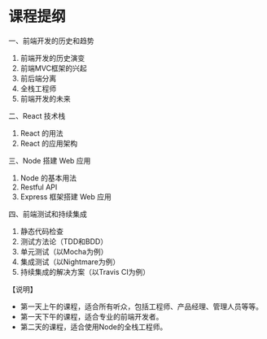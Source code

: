 # 课程提纲

一、前端开发的历史和趋势

1. 前端开发的历史演变
2. 前端MVC框架的兴起
3. 前后端分离
4. 全栈工程师
5. 前端开发的未来

二、React 技术栈

1. React 的用法
2. React 的应用架构

三、Node 搭建 Web 应用

1. Node 的基本用法
2. Restful API
3. Express 框架搭建 Web 应用

四、前端测试和持续集成

1. 静态代码检查
1. 测试方法论（TDD和BDD）
3. 单元测试（以Mocha为例）
4. 集成测试（以Nightmare为例）
5. 持续集成的解决方案（以Travis CI为例）

【说明】

- 第一天上午的课程，适合所有听众，包括工程师、产品经理、管理人员等等。
- 第一天下午的课程，适合专业的前端开发者。
- 第二天的课程，适合使用Node的全栈工程师。
